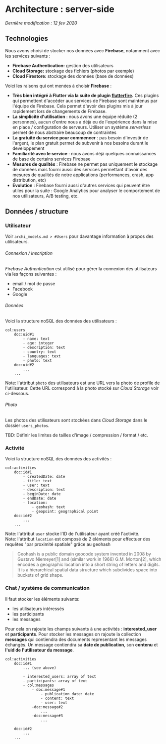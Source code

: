 # Architecture : server-side
*Dernière modification : 12 fev 2020*


## Technologies
Nous avons choisi de stocker nos données avec **Firebase**, notamment avec les services suivants :

- **Firebase Authentication:** gestion des utilisateurs
- **Cloud Storage:** stockage des fichiers (photos par exemple)
- **Cloud Firestore:** stockage des données (base de données)

Voici les raisons qui ont menées à choisir **Firebase** :
- **Très bien intégré à Flutter via la suite de plugin [flutterfire](https://github.com/FirebaseExtended/flutterfire).** Ces plugins qui permettent d'accéder aux services de Firebase sont maintenus par l'équipe de Firebase. Cela permet d'avoir des plugins mis à jour rapidement lors de changements de Firebase.
- **La simplicité d'utilisation** : nous avons une équipe réduite (2 personnes), aucun d'entre nous a déjà eu de l'expérience dans la mise en place / configuration de serveurs. Utiliser un système *serverless* permet de nous abstraire beaucoup de contraintes
- **La gratuité du service pour commencer** : pas besoin d'investir de l'argent, le plan gratuit permet de subvenir à nos besoins durant le developpement
- **Familiarité avec le service** : nous avons déjà quelques connaissances de base de certains services Firebase
- **Mesures de qualités** : Firebase ne permet pas uniquement le stockage de données mais fourni aussi des services permettant d'avoir des mesures de qualités de notre applications (performances, crash, app distribution, etc)
- **Évolution** : Firebase fourni aussi d'autres services qui peuvent être utiles pour la suite : Google Analytics pour analyser le comportement de nos utilisateurs, A/B testing, etc.

## Données / structure
### Utilisateur
Voir `archi_models.md > #Users` pour davantage information à propos des utilisateurs.
###### Connexion / inscription
*Firebase Authentication* est utilisé pour gérer la connexion des utilisateurs via les façons suivantes :
- email / mot de passe
- Facebook
- Google

###### Données
Voici la structure noSQL des données des utilisateurs :
```
col:users
    doc:uid#1
        - name: text
        - age: integer
        - description: text
        - country: text
        - languages: text
        - photo: text        
    doc:uid#2
        ...
    ...
```
Note: l'attribut `photo` des utilisateurs est une URL vers la photo de profile de l'utilisateur. Cette URL correspond à la photo stocké sur *Cloud Storage* voir ci-dessous.

###### Photo

Les photos des utilisateurs sont stockées dans *Cloud Storage* dans le dossier `users_photos`.

TBD: Définir les limites de tailles d'image / compression / format / etc.



### Activité

Voici la structure noSQL des données des activités :

```
col:activities
    doc:id#1
        - createdDate: date
        - title: text
        - user: text
        - description: text
        - beginDate: date
        - endDate: date
        - location:
            - geohash: text
            - geopoint: geographical point
    doc:id#2
        ...
    ...
```
Note: l'attribut `user` stocke l'ID de l'utilisateur ayant créé l'activité.  
Note: l'attribut `location` est composé de 2 éléments pour effectuer des requêtes "par proximité spatiale" grâce au geohash
> Geohash is a public domain geocode system invented in 2008 by Gustavo Niemeyer[1] and (similar work in 1966) G.M. Morton[2], which encodes a geographic location into a short string of letters and digits. It is a hierarchical spatial data structure which subdivides space into buckets of grid shape.


### Chat / système de communication

Il faut stocker les éléments suivants:
- les utilisateurs intéressés
- les participants
- les messages

Pour cela on rajoute les champs suivants à une activités : **interested_user** et **participants**. Pour stocker les messages on rajoute la collection **messages** qui contiendra des documents representant les messages échangés. Un message contiendra sa **date de publication**, son **contenu** et **l'uid de l'utilisateur du message**.
```
col:activities
    doc:id#1
        ... (see above)
        
        - interested_users: array of text
        - participants: array of text
        - col:messages
            - doc:message#1
                - publication_date: date
                - content: text
                - user: text
            -doc:message#2
                ...
            -doc:message#3
                ...

    doc:id#2
        ...
    ...
```








<!--  -->
